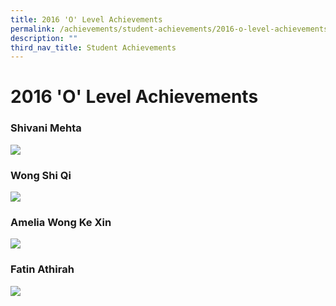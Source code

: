 ```yaml
---
title: 2016 'O' Level Achievements
permalink: /achievements/student-achievements/2016-o-level-achievements/
description: ""
third_nav_title: Student Achievements
---
```

# **2016 'O' Level Achievements**





### Shivani Mehta

![](/images/786%20Shivani%20Mehta%202016%20(V11)%20(25Oct2019)%20(Poster%20Effect)%20(A).jpg)

### Wong Shi Qi

![](/images/786%20Wong%20Shi%20Qi%202016%20(V11)%20(25Oct2019)%20(A).jpg)


### Amelia Wong Ke Xin

![](/images/786%20Wong%20Ke%20Xin%202016%20(V11)%20(25Oct2019)%20(Poster%20Effect)%20(A).jpg)


### Fatin Athirah

![](/images/786%20Fatin%20Athirah%202016%20(V11)%20(25Oct2019)%20(Poster%20Effect)%20(A)%20(1).jpg)